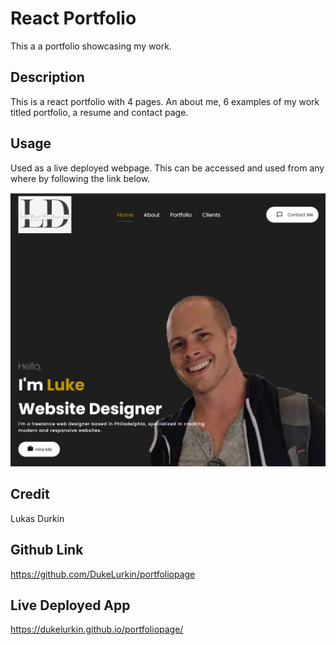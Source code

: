 # React Portfolio
This a a portfolio showcasing my work.

## Description

This is a react portfolio with 4 pages.  An about me, 6 examples of my work titled portfolio, a resume and contact page. 

## Usage

Used as a live deployed webpage.  This can be accessed and used from any where by following the link below.

![Image](src/assets/newPortfolioScreenshot.png)

## Credit

Lukas Durkin

## Github Link

https://github.com/DukeLurkin/portfoliopage

## Live Deployed App

https://dukelurkin.github.io/portfoliopage/